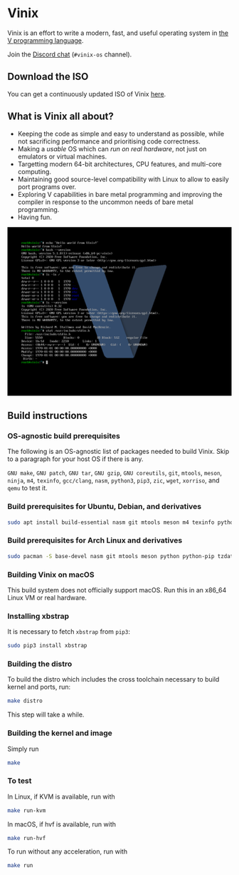 # Vinix

Vinix is an effort to write a modern, fast, and useful operating system in [the V programming language](https://vlang.io).

Join the [Discord chat](https://discord.gg/vlang) (`#vinix-os` channel).

## Download the ISO

You can get a continuously updated ISO of Vinix [here](https://builds.vinix-os.org/repos/files/vinix/latest/vinix.iso).

## What is Vinix all about?

- Keeping the code as simple and easy to understand as possible, while not sacrificing
performance and prioritising code correctness.
- Making a *usable* OS which can *run on real hardware*, not just on emulators or
virtual machines.
- Targetting modern 64-bit architectures, CPU features, and multi-core computing.
- Maintaining good source-level compatibility with Linux to allow to easily port programs over.
- Exploring V capabilities in bare metal programming and improving the compiler in response to the uncommon needs of bare metal programming.
- Having fun.

![Reference screenshot](/screenshot.png?raw=true "Reference screenshot")

## Build instructions

### OS-agnostic build prerequisites

The following is an OS-agnostic list of packages needed to build Vinix. Skip to a paragraph for your host OS if there is any.

`GNU make`, `GNU patch`, `GNU tar`, `GNU gzip`, `GNU coreutils`, `git`, `mtools`, `meson`, `ninja`, `m4`, `texinfo`, `gcc/clang`, `nasm`, `python3`, `pip3`, `zic`, `wget`, `xorriso`, and `qemu` to test it.

### Build prerequisites for Ubuntu, Debian, and derivatives
```bash
sudo apt install build-essential nasm git mtools meson m4 texinfo python3 python3-pip manpages wget xorriso qemu-system-x86
```

### Build prerequisites for Arch Linux and derivatives
```bash
sudo pacman -S base-devel nasm git mtools meson python python-pip tzdata wget xorriso qemu-arch-extra
```

### Building Vinix on macOS

This build system does not officially support macOS. Run this in an x86_64 Linux VM
or real hardware.

### Installing xbstrap

It is necessary to fetch `xbstrap` from `pip3`:
```bash
sudo pip3 install xbstrap
```

### Building the distro

To build the distro which includes the cross toolchain necessary
to build kernel and ports, run:

```bash
make distro
```

This step will take a while.

### Building the kernel and image

Simply run
```bash
make
```

### To test

In Linux, if KVM is available, run with
```bash
make run-kvm
```

In macOS, if hvf is available, run with
```bash
make run-hvf
```

To run without any acceleration, run with
```bash
make run
```
